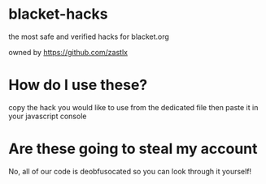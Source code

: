 # blacket-hacks
the most safe and verified hacks for blacket.org

owned by https://github.com/zastlx

# How do I use these?
copy the hack you would like to use from the dedicated file then paste it in your javascript console

# Are these going to steal my account
No, all of our code is deobfusocated so you can look through it yourself!
